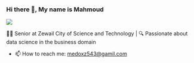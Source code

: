 ### Hi there 👋, My name is Mahmoud
![](https://media.licdn.com/dms/image/C4D12AQGULB6eKdE_Uw/article-cover_image-shrink_720_1280/0/1570685436791?e=2147483647&v=beta&t=gIRTs9AT6MV3hT6JZLP6yFKW6sPXSwZywCTmqG2-wKI)

 👨‍💻 Senior at Zewail City of Science and Technology | 🔍 Passionate about data science in the business domain

- 📫 How to reach me: medoxz543@gamil.com 
